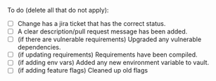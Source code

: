 To do (delete all that do not apply):
 - [ ] Change has a jira ticket that has the correct status.
 - [ ] A clear description/pull request message has been added.
 - [ ] (if there are vulnerable requirements) Upgraded any vulnerable dependencies.
 - [ ] (if updating requirements) Requirements have been compiled.
 - [ ] (if adding env vars) Added any new environment variable to vault.
 - [ ] (if adding feature flags) Cleaned up old flags
